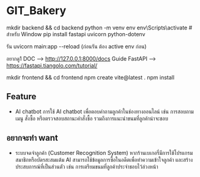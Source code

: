 # GIT_Bakery
 



mkdir backend && cd backend
python -m venv env
env\Scripts\activate     # สำหรับ Window
pip install fastapi uvicorn python-dotenv

รัน uvicorn main:app --reload (ก่อนรัน ต้อง active env ก่อน)

อยากดู1 DOC --> http://127.0.0.1:8000/docs
Guide FastAPI --> https://fastapi.tiangolo.com/tutorial/


mkdir frontend && cd frontend
npm create vite@latest .
npm install



## Feature
- AI chatbot การใช้ AI chatbot เพื่อตอบคำถามลูกค้าในช่องทางออนไลน์ เช่น การสอบถามเมนู สั่งซื้อ หรือตรวจสอบสถานะคำสั่งซื้อ รวมถึงการแนะนำขนมที่ลูกค้าน่าจะชอบ






## อยากจะทำ want
- ระบบจดจำลูกค้า (Customer Recognition System)
หากร้านเบเกอรี่มีการใช้โปรแกรมสมาชิกหรือบัตรสะสมแต้ม AI สามารถใช้ข้อมูลการซื้อในอดีตเพื่อทำความเข้าใจลูกค้า และสร้างประสบการณ์ที่เป็นส่วนตัว เช่น การเตรียมขนมที่ลูกค้าประจำชอบไว้ล่วงหน้า